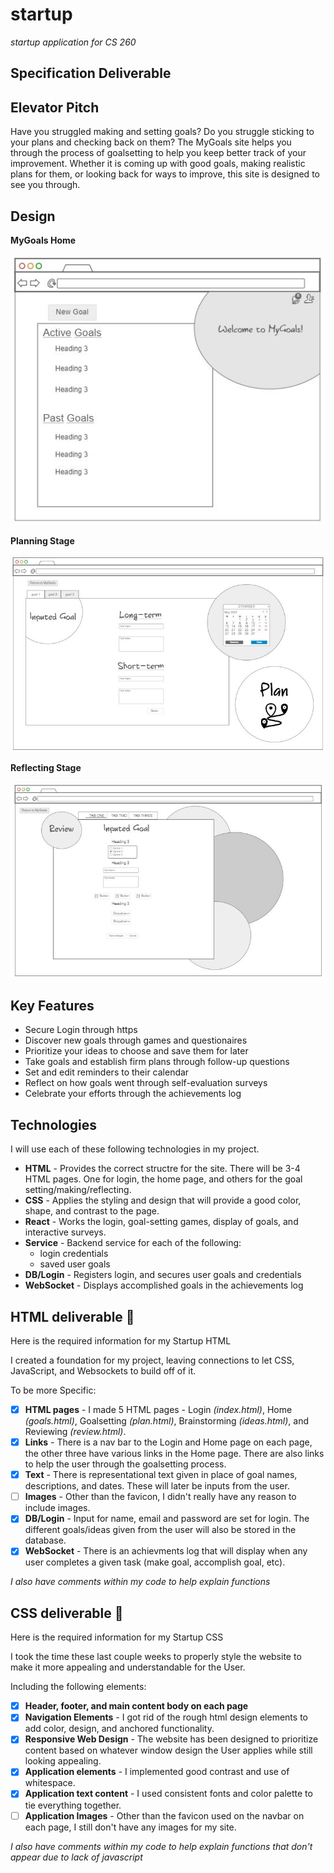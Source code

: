 # startup
*startup application for CS 260*

## Specification Deliverable

## Elevator Pitch
Have you struggled making and setting goals? Do you struggle sticking to your plans and checking back on them? The MyGoals site helps you through the process of goalsetting to help you keep better track of your improvement. Whether it is coming up with good goals, making realistic plans for them, or looking back for ways to improve, this site is designed to see you through.

## Design
**MyGoals Home**

![Mock Home](pitchPics/home.JPG)

**Planning Stage**

![Mock Plan](pitchPics/plan.JPG)

**Reflecting Stage**

![Mock Review](pitchPics/review.JPG)

## Key Features
- Secure Login through https
- Discover new goals through games and questionaires
- Prioritize your ideas to choose and save them for later
- Take goals and establish firm plans through follow-up questions
- Set and edit reminders to their calendar
- Reflect on how goals went through self-evaluation surveys
- Celebrate your efforts through the achievements log

## Technologies
I will use each of these following technologies in my project.
- **HTML** - Provides the correct structre for the site. There will be 3-4 HTML pages. One for login, the home page, and others for the goal setting/making/reflecting.
- **CSS** - Applies the styling and design that will provide a good color, shape, and contrast to the page.
- **React** - Works the login, goal-setting games, display of goals, and interactive surveys.
- **Service** - Backend service for each of the following:
    - login credentials
    - saved user goals
- **DB/Login** - Registers login, and secures user goals and credentials
- **WebSocket** - Displays accomplished goals in the achievements log 

## HTML deliverable 🚀
Here is the required information for my Startup HTML

I created a foundation for my project, leaving connections to let CSS, JavaScript, and Websockets to build off of it.

To be more Specific:

- [x] **HTML pages** - I made 5 HTML pages - Login *(index.html)*, Home *(goals.html)*, Goalsetting *(plan.html)*, Brainstorming *(ideas.html)*, and Reviewing *(review.html)*.
- [x] **Links** - There is a nav bar to the Login and Home page on each page, the other three have various links in the Home page. There are also links to help the user through the goalsetting process.
- [x] **Text** - There is representational text given in place of goal names, descriptions, and dates. These will later be inputs from the user.
- [ ] **Images** - Other than the favicon, I didn't really have any reason to include images.
- [x] **DB/Login** - Input for name, email and password are set for login. The different goals/ideas given from the user will also be stored in the database.
- [x] **WebSocket** - There is an achievments log that will display when any user completes a given task (make goal, accomplish goal, etc).

*I also have comments within my code to help explain functions*

## CSS deliverable 🚀
Here is the required information for my Startup CSS

I took the time these last couple weeks to properly style the website to make it more appealing and understandable for the User.

Including the following elements:

- [x] **Header, footer, and main content body on each page**
- [x] **Navigation Elements** - I got rid of the rough html design elements to add color, design, and anchored functionality.
- [x] **Responsive Web Design** - The website has been designed to prioritize content based on whatever window design the User applies while still looking appealing.
- [x] **Application elements** - I implemented good contrast and use of whitespace.
- [x] **Application text content** - I used consistent fonts and color palette to tie everything together.
- [ ] **Application Images** - Other than the favicon used on the navbar on each page, I still don't have any images for my site.

*I also have comments within my code to help explain functions that don't appear due to lack of javascript*
